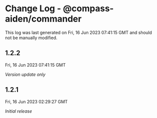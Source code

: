 # Change Log - @compass-aiden/commander

This log was last generated on Fri, 16 Jun 2023 07:41:15 GMT and should not be manually modified.

## 1.2.2

Fri, 16 Jun 2023 07:41:15 GMT

_Version update only_

## 1.2.1

Fri, 16 Jun 2023 02:29:27 GMT

_Initial release_
